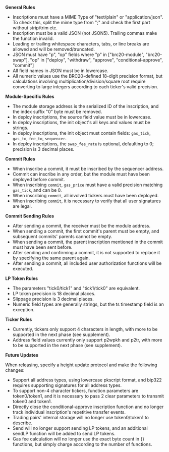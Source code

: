**General Rules**

- Inscriptions must have a MIME Type of "text/plain" or "application/json". To check this, split the mime type from ";" and check the first part without strip/trim etc.
- Inscription must be a valid JSON (not JSON5). Trailing commas make the function invalid.
- Leading or trailing whitespace characters, tabs, or line breaks are allowed and will be removed/truncated.
- JSON must have "p", "op" fields where "p" in ["brc20-module", "brc20-swap"], "op" in ["deploy", "withdraw", "approve", "conditional-approve", "commit"]
- All field names in JSON must be in lowercase.
- All numeric values use the BRC20-defined 18-digit precision format, but calculations involving multiplication/division/square root require converting to large integers according to each ticker's valid precision.

**Module-Specific Rules**

- The module storage address is the serialized ID of the inscription, and the index suffix "0" byte must be removed.
- In deploy inscriptions, the source field value must be in lowercase.
- In deploy inscriptions, the init object's all keys and values must be strings.
- In deploy inscriptions, the init object must contain fields: `gas_tick`, `gas_to`, `fee_to`, `sequencer`.
- In deploy inscriptions, the `swap_fee_rate` is optional, defaulting to 0; precision is 3 decimal places.

**Commit Rules**

- When inscribe a commit, it must be inscribed by the sequencer address.
- Commit can inscribe in any order, but the module must have been deployed before commit.
- When inscribing `commit`, `gas_price` must have a valid precision matching `gas_tick`, and can be 0.
- When inscribing `commit`, all involved tickers must have been deployed.
- When inscribing `commit`, it is necessary to verify that all user signatures are legal.

**Commit Sending Rules**

- After sending a commit, the receiver must be the module address.
- When sending a commit, the first commit's parent must be empty, and subsequent commits' parents cannot be empty.
- When sending a commit, the parent inscription mentioned in the commit must have been sent before.
- After sending and confirming a commit, it is not supported to replace it by specifying the same parent again.
- After sending a commit, all included user authorization functions will be executed.

**LP Token Rules**

- The parameters "tick0/tick1" and "tick1/tick0" are equivalent.
- LP token precision is 18 decimal places.
- Slippage precision is 3 decimal places.
- Numeric field types are generally strings, but the ts timestamp field is an exception.

**Ticker Rules**

- Currently, tickers only support 4 characters in length, with more to be supported in the next phase (see supplement).
- Address field values currently only support p2wpkh and p2tr, with more to be supported in the next phase (see supplement).

**Future Updates**

When releasing, specify a height update protocol and make the following changes:

- Support all address types, using lowercase pkscript format, and bip322 requires supporting signatures for all address types.
- To support non-4 character tickers, function parameters are token0/token1, and it is necessary to pass 2 clear parameters to transmit token0 and token1.
- Directly close the conditional-approve inscription function and no longer track individual inscription's repetitive transfer events.
- Trading pairs' internal storage will no longer use token0/token1 to describe.
- Send will no longer support sending LP tokens, and an additional sendLP function will be added to send LP tokens.
- Gas fee calculation will no longer use the exact byte count in {} functions, but simply charge according to the number of functions.
